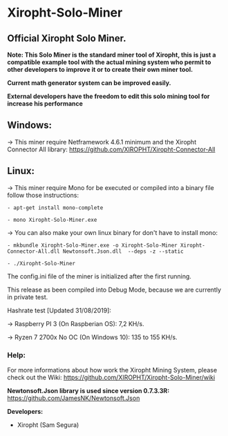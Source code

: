 # Xiropht-Solo-Miner
<h2>Official Xiropht Solo Miner.</h2>


**Note: This Solo Miner is the standard miner tool of Xiropht, this is just a compatible example tool with the actual mining system who permit to other developers to improve it or to create their own miner tool.**

**Current math generator system can be improved easily.**

**External developers have the freedom to edit this solo mining tool for increase his performance**

<h2>Windows:</h2>

-> This miner require Netframework 4.6.1 minimum and the Xiropht Connector All library: https://github.com/XIROPHT/Xiropht-Connector-All

<h2>Linux:</h2>

-> This miner require Mono for be executed or compiled into a binary file follow those instructions:

~~~text
- apt-get install mono-complete

- mono Xiropht-Solo-Miner.exe
~~~

-> You can also make your own linux binary for don't have to install mono:

~~~text
- mkbundle Xiropht-Solo-Miner.exe -o Xiropht-Solo-Miner Xiropht-Connector-All.dll Newtonsoft.Json.dll  --deps -z --static

- ./Xiropht-Solo-Miner
~~~

The config.ini file of the miner is initialized after the first running.

This release as been compiled into Debug Mode, because we are currently in private test.

Hashrate test [Updated 31/08/2019]:

-> Raspberry PI 3 (On Raspberian OS): 7,2 KH/s.

-> Ryzen 7 2700x No OC (On Windows 10): 135 to 155 KH/s.


<h3>Help:</h3>

For more informations about how work the Xiropht Mining System, please check out the Wiki: https://github.com/XIROPHT/Xiropht-Solo-Miner/wiki


**Newtonsoft.Json library is used since version 0.7.3.3R:** https://github.com/JamesNK/Newtonsoft.Json

**Developers:**

- Xiropht (Sam Segura)
